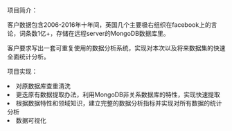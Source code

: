 项目简介：

客户数据包含2006-2016年十年间，英国几个主要极右组织在facebook上的言论，词条数1亿+，存储在远程server的MongoDB数据库里。

客户要求写出一套可重复使用的数据分析系统，实现对本次以及将来数据集的快速全面统计分析。

项目实现：</br>
<li> 对原数据库查重清洗 </li>
<li> 更迭原有数据提取办法，利用MongoDB非关系数据库的特性，实现快速提取 </li>
<li> 根据数据特性和领域知识，建立完整的数据分析指标并实现对所有数据的统计分析 </li>
<li> 数据可视化 </li>
